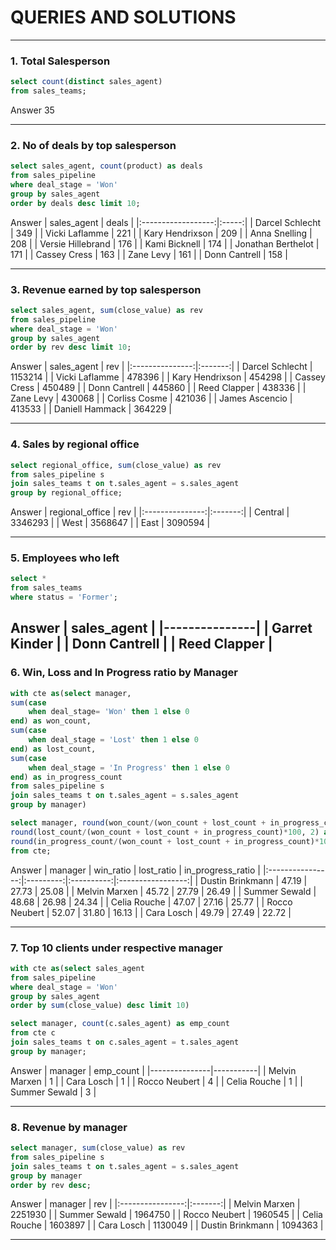 # QUERIES AND SOLUTIONS

---

### 1. Total Salesperson
~~~~sql
select count(distinct sales_agent)
from sales_teams;
~~~~

Answer
35

---

### 2. No of deals by top salesperson
~~~~sql
select sales_agent, count(product) as deals
from sales_pipeline
where deal_stage = 'Won'
group by sales_agent
order by deals desc limit 10;
~~~~

Answer
|     sales_agent    | deals |
|:------------------:|:-----:|
| Darcel Schlecht    | 349   |
| Vicki Laflamme     | 221   |
| Kary Hendrixson    | 209   |
| Anna Snelling      | 208   |
| Versie Hillebrand  | 176   |
| Kami Bicknell      | 174   |
| Jonathan Berthelot | 171   |
| Cassey Cress       | 163   |
| Zane Levy          | 161   |
| Donn Cantrell      | 158   |

---

### 3. Revenue earned by top salesperson
~~~~sql
select sales_agent, sum(close_value) as rev
from sales_pipeline
where deal_stage = 'Won'
group by sales_agent
order by rev desc limit 10;
~~~~

Answer
|   sales_agent   |   rev   |
|:---------------:|:-------:|
| Darcel Schlecht | 1153214 |
| Vicki Laflamme  | 478396  |
| Kary Hendrixson | 454298  |
| Cassey Cress    | 450489  |
| Donn Cantrell   | 445860  |
| Reed Clapper    | 438336  |
| Zane Levy       | 430068  |
| Corliss Cosme   | 421036  |
| James Ascencio  | 413533  |
| Daniell Hammack | 364229  |

---

### 4. Sales by regional office
~~~~sql
select regional_office, sum(close_value) as rev
from sales_pipeline s
join sales_teams t on t.sales_agent = s.sales_agent
group by regional_office;
~~~~

Answer
| regional_office |   rev   |
|:---------------:|:-------:|
| Central         | 3346293 |
| West            | 3568647 |
| East            | 3090594 |

---

### 5. Employees who left
~~~~sql
select *
from sales_teams
where status = 'Former';
~~~~

Answer
| sales_agent   |
|---------------|
| Garret Kinder |
| Donn Cantrell |
| Reed Clapper  |
---

### 6. Win, Loss and In Progress ratio by Manager
~~~~sql
with cte as(select manager,
sum(case 
	when deal_stage= 'Won' then 1 else 0
end) as won_count,
sum(case
	when deal_stage = 'Lost' then 1 else 0
end) as lost_count,
sum(case 
	when deal_stage = 'In Progress' then 1 else 0
end) as in_progress_count
from sales_pipeline s
join sales_teams t on t.sales_agent = s.sales_agent
group by manager)

select manager, round(won_count/(won_count + lost_count + in_progress_count)*100, 2) as win_ratio,
round(lost_count/(won_count + lost_count + in_progress_count)*100, 2) as lost_ratio,
round(in_progress_count/(won_count + lost_count + in_progress_count)*100, 2) as in_progress_ratio
from cte;
~~~~

Answer
|      manager     | win_ratio | lost_ratio | in_progress_ratio |
|:----------------:|:---------:|:----------:|:-----------------:|
| Dustin Brinkmann | 47.19     | 27.73      | 25.08             |
| Melvin Marxen    | 45.72     | 27.79      | 26.49             |
| Summer Sewald    | 48.68     | 26.98      | 24.34             |
| Celia Rouche     | 47.07     | 27.16      | 25.77             |
| Rocco Neubert    | 52.07     | 31.80      | 16.13             |
| Cara Losch       | 49.79     | 27.49      | 22.72             |

---

### 7. Top 10 clients under respective manager
~~~~sql
with cte as(select sales_agent
from sales_pipeline
where deal_stage = 'Won'
group by sales_agent
order by sum(close_value) desc limit 10)

select manager, count(c.sales_agent) as emp_count
from cte c 
join sales_teams t on c.sales_agent = t.sales_agent
group by manager;
~~~~

Answer
| manager       | emp_count |
|---------------|-----------|
| Melvin Marxen | 1         |
| Cara Losch    | 1         |
| Rocco Neubert | 4         |
| Celia Rouche  | 1         |
| Summer Sewald | 3         |

---

### 8. Revenue by manager
~~~~sql
select manager, sum(close_value) as rev
from sales_pipeline s 
join sales_teams t on t.sales_agent = s.sales_agent
group by manager
order by rev desc;
~~~~

Answer
|      manager     |   rev   |
|:----------------:|:-------:|
| Melvin Marxen    | 2251930 |
| Summer Sewald    | 1964750 |
| Rocco Neubert    | 1960545 |
| Celia Rouche     | 1603897 |
| Cara Losch       | 1130049 |
| Dustin Brinkmann | 1094363 |

---

